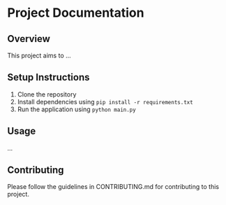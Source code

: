 # Project Documentation

## Overview
This project aims to ...  

## Setup Instructions
1. Clone the repository  
2. Install dependencies using `pip install -r requirements.txt`  
3. Run the application using `python main.py`  

## Usage
...  

## Contributing
Please follow the guidelines in CONTRIBUTING.md for contributing to this project.
